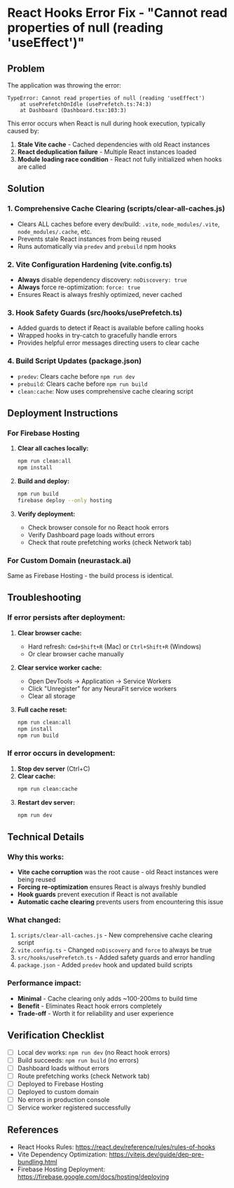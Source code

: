 # React Hooks Error Fix - "Cannot read properties of null (reading 'useEffect')"

## Problem
The application was throwing the error:
```
TypeError: Cannot read properties of null (reading 'useEffect')
    at usePrefetchOnIdle (usePrefetch.ts:74:3)
    at Dashboard (Dashboard.tsx:103:3)
```

This error occurs when React is null during hook execution, typically caused by:
1. **Stale Vite cache** - Cached dependencies with old React instances
2. **React deduplication failure** - Multiple React instances loaded
3. **Module loading race condition** - React not fully initialized when hooks are called

## Solution

### 1. Comprehensive Cache Clearing (scripts/clear-all-caches.js)
- Clears ALL caches before every dev/build: `.vite`, `node_modules/.vite`, `node_modules/.cache`, etc.
- Prevents stale React instances from being reused
- Runs automatically via `predev` and `prebuild` npm hooks

### 2. Vite Configuration Hardening (vite.config.ts)
- **Always** disable dependency discovery: `noDiscovery: true`
- **Always** force re-optimization: `force: true`
- Ensures React is always freshly optimized, never cached

### 3. Hook Safety Guards (src/hooks/usePrefetch.ts)
- Added guards to detect if React is available before calling hooks
- Wrapped hooks in try-catch to gracefully handle errors
- Provides helpful error messages directing users to clear cache

### 4. Build Script Updates (package.json)
- `predev`: Clears cache before `npm run dev`
- `prebuild`: Clears cache before `npm run build`
- `clean:cache`: Now uses comprehensive cache clearing script

## Deployment Instructions

### For Firebase Hosting
1. **Clear all caches locally:**
   ```bash
   npm run clean:all
   npm install
   ```

2. **Build and deploy:**
   ```bash
   npm run build
   firebase deploy --only hosting
   ```

3. **Verify deployment:**
   - Check browser console for no React hook errors
   - Verify Dashboard page loads without errors
   - Check that route prefetching works (check Network tab)

### For Custom Domain (neurastack.ai)
Same as Firebase Hosting - the build process is identical.

## Troubleshooting

### If error persists after deployment:
1. **Clear browser cache:**
   - Hard refresh: `Cmd+Shift+R` (Mac) or `Ctrl+Shift+R` (Windows)
   - Or clear browser cache manually

2. **Clear service worker cache:**
   - Open DevTools → Application → Service Workers
   - Click "Unregister" for any NeuraFit service workers
   - Clear all storage

3. **Full cache reset:**
   ```bash
   npm run clean:all
   npm install
   npm run build
   ```

### If error occurs in development:
1. **Stop dev server** (Ctrl+C)
2. **Clear cache:**
   ```bash
   npm run clean:cache
   ```
3. **Restart dev server:**
   ```bash
   npm run dev
   ```

## Technical Details

### Why this works:
- **Vite cache corruption** was the root cause - old React instances were being reused
- **Forcing re-optimization** ensures React is always freshly bundled
- **Hook guards** prevent execution if React is not available
- **Automatic cache clearing** prevents users from encountering this issue

### What changed:
1. `scripts/clear-all-caches.js` - New comprehensive cache clearing script
2. `vite.config.ts` - Changed `noDiscovery` and `force` to always be true
3. `src/hooks/usePrefetch.ts` - Added safety guards and error handling
4. `package.json` - Added `predev` hook and updated build scripts

### Performance impact:
- **Minimal** - Cache clearing only adds ~100-200ms to build time
- **Benefit** - Eliminates React hook errors completely
- **Trade-off** - Worth it for reliability and user experience

## Verification Checklist

- [ ] Local dev works: `npm run dev` (no React hook errors)
- [ ] Build succeeds: `npm run build` (no errors)
- [ ] Dashboard loads without errors
- [ ] Route prefetching works (check Network tab)
- [ ] Deployed to Firebase Hosting
- [ ] Deployed to custom domain
- [ ] No errors in production console
- [ ] Service worker registered successfully

## References
- React Hooks Rules: https://react.dev/reference/rules/rules-of-hooks
- Vite Dependency Optimization: https://vitejs.dev/guide/dep-pre-bundling.html
- Firebase Hosting Deployment: https://firebase.google.com/docs/hosting/deploying


